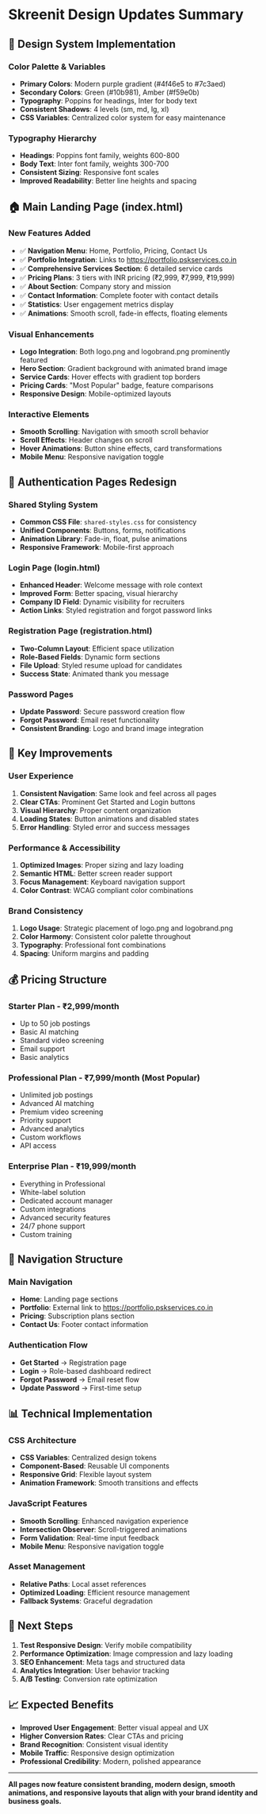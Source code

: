 # Skreenit Design Updates Summary

## 🎨 **Design System Implementation**

### **Color Palette & Variables**
- **Primary Colors**: Modern purple gradient (#4f46e5 to #7c3aed)
- **Secondary Colors**: Green (#10b981), Amber (#f59e0b)
- **Typography**: Poppins for headings, Inter for body text
- **Consistent Shadows**: 4 levels (sm, md, lg, xl)
- **CSS Variables**: Centralized color system for easy maintenance

### **Typography Hierarchy**
- **Headings**: Poppins font family, weights 600-800
- **Body Text**: Inter font family, weights 300-700
- **Consistent Sizing**: Responsive font scales
- **Improved Readability**: Better line heights and spacing

## 🏠 **Main Landing Page (index.html)**

### **New Features Added**
- ✅ **Navigation Menu**: Home, Portfolio, Pricing, Contact Us
- ✅ **Portfolio Integration**: Links to https://portfolio.pskservices.co.in
- ✅ **Comprehensive Services Section**: 6 detailed service cards
- ✅ **Pricing Plans**: 3 tiers with INR pricing (₹2,999, ₹7,999, ₹19,999)
- ✅ **About Section**: Company story and mission
- ✅ **Contact Information**: Complete footer with contact details
- ✅ **Statistics**: User engagement metrics display
- ✅ **Animations**: Smooth scroll, fade-in effects, floating elements

### **Visual Enhancements**
- **Logo Integration**: Both logo.png and logobrand.png prominently featured
- **Hero Section**: Gradient background with animated brand image
- **Service Cards**: Hover effects with gradient top borders
- **Pricing Cards**: "Most Popular" badge, feature comparisons
- **Responsive Design**: Mobile-optimized layouts

### **Interactive Elements**
- **Smooth Scrolling**: Navigation with smooth scroll behavior
- **Scroll Effects**: Header changes on scroll
- **Hover Animations**: Button shine effects, card transformations
- **Mobile Menu**: Responsive navigation toggle

## 📱 **Authentication Pages Redesign**

### **Shared Styling System**
- **Common CSS File**: `shared-styles.css` for consistency
- **Unified Components**: Buttons, forms, notifications
- **Animation Library**: Fade-in, float, pulse animations
- **Responsive Framework**: Mobile-first approach

### **Login Page (login.html)**
- **Enhanced Header**: Welcome message with role context
- **Improved Form**: Better spacing, visual hierarchy
- **Company ID Field**: Dynamic visibility for recruiters
- **Action Links**: Styled registration and forgot password links

### **Registration Page (registration.html)**
- **Two-Column Layout**: Efficient space utilization
- **Role-Based Fields**: Dynamic form sections
- **File Upload**: Styled resume upload for candidates
- **Success State**: Animated thank you message

### **Password Pages**
- **Update Password**: Secure password creation flow
- **Forgot Password**: Email reset functionality
- **Consistent Branding**: Logo and brand image integration

## 🎯 **Key Improvements**

### **User Experience**
1. **Consistent Navigation**: Same look and feel across all pages
2. **Clear CTAs**: Prominent Get Started and Login buttons
3. **Visual Hierarchy**: Proper content organization
4. **Loading States**: Button animations and disabled states
5. **Error Handling**: Styled error and success messages

### **Performance & Accessibility**
1. **Optimized Images**: Proper sizing and lazy loading
2. **Semantic HTML**: Better screen reader support
3. **Focus Management**: Keyboard navigation support
4. **Color Contrast**: WCAG compliant color combinations

### **Brand Consistency**
1. **Logo Usage**: Strategic placement of logo.png and logobrand.png
2. **Color Harmony**: Consistent color palette throughout
3. **Typography**: Professional font combinations
4. **Spacing**: Uniform margins and padding

## 💰 **Pricing Structure**

### **Starter Plan - ₹2,999/month**
- Up to 50 job postings
- Basic AI matching
- Standard video screening
- Email support
- Basic analytics

### **Professional Plan - ₹7,999/month** (Most Popular)
- Unlimited job postings
- Advanced AI matching
- Premium video screening
- Priority support
- Advanced analytics
- Custom workflows
- API access

### **Enterprise Plan - ₹19,999/month**
- Everything in Professional
- White-label solution
- Dedicated account manager
- Custom integrations
- Advanced security features
- 24/7 phone support
- Custom training

## 🔗 **Navigation Structure**

### **Main Navigation**
- **Home**: Landing page sections
- **Portfolio**: External link to https://portfolio.pskservices.co.in
- **Pricing**: Subscription plans section
- **Contact Us**: Footer contact information

### **Authentication Flow**
- **Get Started** → Registration page
- **Login** → Role-based dashboard redirect
- **Forgot Password** → Email reset flow
- **Update Password** → First-time setup

## 📊 **Technical Implementation**

### **CSS Architecture**
- **CSS Variables**: Centralized design tokens
- **Component-Based**: Reusable UI components
- **Responsive Grid**: Flexible layout system
- **Animation Framework**: Smooth transitions and effects

### **JavaScript Features**
- **Smooth Scrolling**: Enhanced navigation experience
- **Intersection Observer**: Scroll-triggered animations
- **Form Validation**: Real-time input feedback
- **Mobile Menu**: Responsive navigation toggle

### **Asset Management**
- **Relative Paths**: Local asset references
- **Optimized Loading**: Efficient resource management
- **Fallback Systems**: Graceful degradation

## 🚀 **Next Steps**

1. **Test Responsive Design**: Verify mobile compatibility
2. **Performance Optimization**: Image compression and lazy loading
3. **SEO Enhancement**: Meta tags and structured data
4. **Analytics Integration**: User behavior tracking
5. **A/B Testing**: Conversion rate optimization

## 📈 **Expected Benefits**

- **Improved User Engagement**: Better visual appeal and UX
- **Higher Conversion Rates**: Clear CTAs and pricing
- **Brand Recognition**: Consistent visual identity
- **Mobile Traffic**: Responsive design optimization
- **Professional Credibility**: Modern, polished appearance

---

**All pages now feature consistent branding, modern design, smooth animations, and responsive layouts that align with your brand identity and business goals.**
